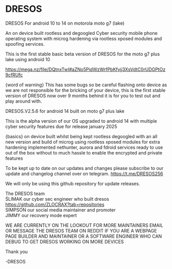# DRESOS
DRESOS For android 10 to 14 on motorola moto g7 (lake)

An on device built rootless and degoogled Cyber security mobile phone operating system with microg hardening via rootless xposed modules and spoofing services.

This is the first stable basic beta version of DRESOS for the moto g7 plus lake using android 10

https://mega.nz/file/DQtnxTwI#aZNo5PidWzWrfPbKfvjj3XsVdtC0rUDGPtOz9cfRUfc

{word of warning}
This has some bugs so be careful flashing onto device as we are not responsible for the bricking of your device, this is the first stable version of DRESOS now over 9 months behind it is for you to test out and play around with.

DRESOS.V2.5.6 for android 14 built on moto g7 plus lake 

This is the alpha version of our OS upgraded to android 14 with multiple cyber security features due for release january 2025

{basics}
on device built whilst being kept rootless
degoogled with an all new version and build of microg using rootless xposed modules for extra hardening
implemented nethunter, aurora and fdroid services
ready to use out of the box without to much hassle to enable the encrypted and private features

To be kept up to date on our updates and changes please subscribe to our update and changelog channel over on telegram. 
https://t.me/DRESOS256

We will only be using this github repository for update releases.

The DRESOS team      
ŚLIMAK our cyber sec engineer who built dresos      
https://github.com/ZLOCRAX?tab=repositories         
SIMPSON our social media maintainer and promoter    
JIMMY our recovery mode expert 

WE ARE CURRENTLY ON THE LOOKOUT FOR MORE MAINTAINERS EMAIL OR MESSAGE THE DRESOS TEAM ON REDDIT IF YOU ARE A WEBPAGE PAGE BUILDER AND MAINTAINER OR A SOFTWARE ENGINEER WHO CAN DEBUG TO GET DRESOS WORKING ON MORE DEVICES 

Thank you 

-DRESOS
